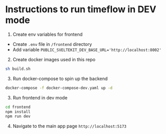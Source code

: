 # Instructions to run timeflow in DEV mode 

1) Create env variables for frontend
 - Create `.env` file in `/frontend` directory
 - Add variable `PUBLIC_SVELTEKIT_DEV_BASE_URL='http://localhost:8002'`
2) Create docker images used in this repo
```bash
sh build.sh
```

3) Run docker-compose to spin up the backend

```bash
docker-compose -f docker-compose-dev.yaml up -d
```

3) Run frontend in dev mode 

```bash
cd frontend
npm install
npm run dev
```

4) Navigate to the main app page
`http://localhost:5173`

